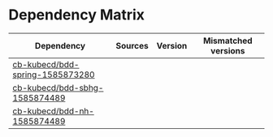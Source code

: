 # Dependency Matrix

Dependency | Sources | Version | Mismatched versions
---------- | ------- | ------- | -------------------
[cb-kubecd/bdd-spring-1585873280](https://github.com/cb-kubecd/bdd-spring-1585873280.git) |  | []() | 
[cb-kubecd/bdd-sbhg-1585874489](https://github.com/cb-kubecd/bdd-sbhg-1585874489.git) |  | []() | 
[cb-kubecd/bdd-nh-1585874489](https://github.com/cb-kubecd/bdd-nh-1585874489.git) |  | []() | 
